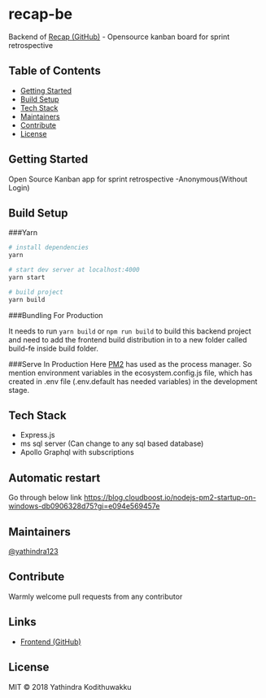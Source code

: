 # recap-be
Backend of [Recap (GitHub)](https://github.com/yathindra123/recap) - Opensource kanban board for sprint retrospective

## Table of Contents
- [Getting Started](#getting-started)
- [Build Setup](#build-setup)
- [Tech Stack](#tech-stack)
- [Maintainers](#maintainers)
- [Contribute](#contribute)
- [License](#license)

## Getting Started

Open Source Kanban app for sprint retrospective -Anonymous(Without Login)


## Build Setup

###Yarn

``` bash
# install dependencies
yarn

# start dev server at localhost:4000
yarn start

# build project
yarn build
```

###Bundling For Production

It needs to run `yarn build` or `npm run build` to build this backend project and need to add the frontend build distribution in to a new folder called build-fe inside build folder.


###Serve In Production
Here [PM2](https://pm2.io/doc/en/runtime/overview/) has used as the process manager. So mention 
environment variables in the ecosystem.config.js file, which has created in .env file 
(.env.default has needed variables) in the development stage.


## Tech Stack

- Express.js
- ms sql server (Can change to any sql based database)
- Apollo Graphql with subscriptions

## Automatic restart
Go through below link
https://blog.cloudboost.io/nodejs-pm2-startup-on-windows-db0906328d75?gi=e094e569457e

## Maintainers
[@yathindra123](https://www.linkedin.com/in/yathindra-kodithuwakku-651403133/)

## Contribute

Warmly welcome pull requests from any contributor

## Links

- [Frontend (GitHub)](https://github.com/yathindra123/recap)

## License

MIT © 2018 Yathindra Kodithuwakku
